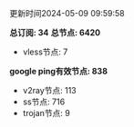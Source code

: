 更新时间2024-05-09 09:59:58

**总订阅: 34**
**总节点: 6420**
- vless节点: 7

**google ping有效节点: 838**
- v2ray节点: 113
- ss节点: 716
- trojan节点: 9
